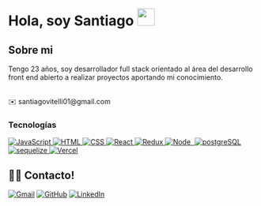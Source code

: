 <h1>Hola, soy Santiago <img src="https://media.giphy.com/media/hvRJCLFzcasrR4ia7z/giphy.gif" width="35"></h1>

##  Sobre mi

Tengo 23 años, soy desarrollador full stack orientado al área del desarrollo front end abierto a realizar proyectos aportando mi conocimiento.

<br>
✉️ santiagovitelli01@gmail.com


<br>

### Tecnologías

  <a href="#" target="_blank"> 
     <img alt="JavaScript" src="https://img.shields.io/badge/JavaScript-323330?style=for-the-badge&logo=javascript&logoColor=F7DF1E">
   </a>

  <a href="#" target="_blank"> 
    <img alt="HTML" src="https://img.shields.io/badge/HTML5-E34F26?style=for-the-badge&logo=html5&logoColor=white">
  </a>   
  
<a href="#" target="_blank">
    <img alt="CSS" src="https://img.shields.io/badge/CSS3-1572B6?style=for-the-badge&logo=css3&logoColor=white">
  </a> 
  
  <a href="#" target="_blank">
    <img alt="React" src="https://img.shields.io/badge/React-20232A?style=for-the-badge&logo=react&logoColor=61DAFB">
  </a> 
  
  <a href="#" target="_blank">
    <img alt="Redux" src="https://img.shields.io/badge/Redux-593D88?style=for-the-badge&logo=redux&logoColor=white">
  </a> 
  
  <a href="#" target="_blank"> 
   <img alt="Node" src="https://img.shields.io/badge/Node.js-339933?style=for-the-badge&logo=nodedotjs&logoColor=white">
  </a>   
  
  <a href="#" target="_blank">
    <img alt="" src="https://img.shields.io/badge/Express.js-000000?style=for-the-badge&logo=express&logoColor=white">
  </a> 
  
  <a href="#">
  <img alt="postgreSQL" src="https://img.shields.io/badge/PostgreSQL-316192?style=for-the-badge&logo=postgresql&logoColor=white">
  </a>
  
<a href="#">
<img alt="sequelize" src ="https://img.shields.io/badge/Sequelize-52B0E7?style=for-the-badge&logo=Sequelize&logoColor=white"/>
</a>
  
<a href="#">
<img alt="Vercel" src="https://img.shields.io/badge/Vercel-000000?style=for-the-badge&logo=vercel&logoColor=white">
</a>  

 
## 🙋‍♂️ Contacto!

<a href="mailto:santiagovitelli01@gmail.com"><img src="https://img.shields.io/badge/Gmail-D14836?style=for-the-badge&logo=gmail&logoColor=white" alt="Gmail"/></a>
<a href="https://github.com/SantiPaper"><img src="https://img.shields.io/badge/GitHub-000?style=for-the-badge&logo=github&logoColor=white" alt="GitHub"/></a>
<a href="https://www.linkedin.com/in/santiagovitelli/"><img src="https://img.shields.io/badge/LinkedIn-0077B5?style=for-the-badge&logo=linkedin&logoColor=white" alt="LinkedIn"/></a>


